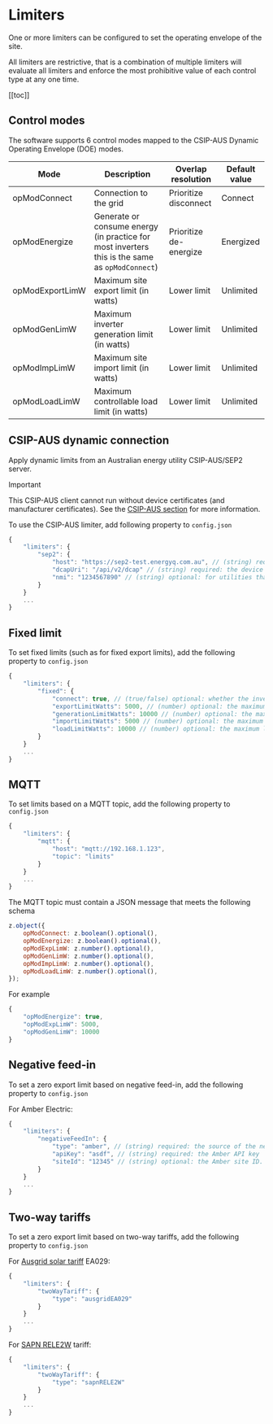 # Limiters

One or more limiters can be configured to set the operating envelope of the site. 

All limiters are restrictive, that is a combination of multiple limiters will evaluate all limiters and enforce the most prohibitive value of each control type at any one time.

[[toc]]


## Control modes

The software supports 6 control modes mapped to the CSIP-AUS Dynamic Operating Envelope (DOE) modes.

| Mode            | Description                                                                                    | Overlap resolution     | Default value |
|-----------------|------------------------------------------------------------------------------------------------|------------------------|---------------|
| opModConnect    | Connection to the grid                                                                         | Prioritize disconnect  | Connect       |
| opModEnergize   | Generate or consume energy (in practice for most inverters this is the same as `opModConnect`) | Prioritize de-energize | Energized     |
| opModExportLimW | Maximum site export limit (in watts)                                                           | Lower limit            | Unlimited     |
| opModGenLimW    | Maximum inverter generation limit (in watts)                                                   | Lower limit            | Unlimited     |
| opModImpLimW    | Maximum site import limit (in watts)                                                           | Lower limit            | Unlimited     |
| opModLoadLimW   | Maximum controllable load limit (in watts)                                                     | Lower limit            | Unlimited     |


## CSIP-AUS dynamic connection

Apply dynamic limits from an Australian energy utility CSIP-AUS/SEP2 server.

> [!IMPORTANT]
> This CSIP-AUS client cannot run without device certificates (and manufacturer certificates). See the [CSIP-AUS section](/csip-aus) for more information.

To use the CSIP-AUS limiter, add following property to `config.json`

```js
{
    "limiters": {
        "sep2": {
            "host": "https://sep2-test.energyq.com.au", // (string) required: the SEP2 server host
            "dcapUri": "/api/v2/dcap" // (string) required: the device capability discovery URI
            "nmi": "1234567890" // (string) optional: for utilities that require in-band registration, the NMI of the site
        }
    }
    ...
}
```

## Fixed limit

To set fixed limits (such as for fixed export limits), add the following property to `config.json`

```js
{
    "limiters": {
        "fixed": {
            "connect": true, // (true/false) optional: whether the inverters should be connected to the grid
            "exportLimitWatts": 5000, // (number) optional: the maximum export limit in watts
            "generationLimitWatts": 10000 // (number) optional: the maximum generation limit in watts
            "importLimitWatts": 5000 // (number) optional: the maximum import limit in watts (not currently used)
            "loadLimitWatts": 10000 // (number) optional: the maximum load limit in watts (not currently used)
        }
    }
    ...
}
```

## MQTT

To set limits based on a MQTT topic, add the following property to `config.json`

```js
{
    "limiters": {
        "mqtt": {
            "host": "mqtt://192.168.1.123",
            "topic": "limits"
        }
    }
    ...
}
```

The MQTT topic must contain a JSON message that meets the following schema

```js
z.object({
    opModConnect: z.boolean().optional(),
    opModEnergize: z.boolean().optional(),
    opModExpLimW: z.number().optional(),
    opModGenLimW: z.number().optional(),
    opModImpLimW: z.number().optional(),
    opModLoadLimW: z.number().optional(),
});
```

For example

```js
{
    "opModEnergize": true,
    "opModExpLimW": 5000,
    "opModGenLimW": 10000
}
```

## Negative feed-in

To set a zero export limit based on negative feed-in, add the following property to `config.json`

For Amber Electric:
```js
{
    "limiters": {
        "negativeFeedIn": {
            "type": "amber", // (string) required: the source of the negative feed-in data
            "apiKey": "asdf", // (string) required: the Amber API key
            "siteId": "12345" // (string) optional: the Amber site ID. If not supplied, it will automatically select the first site in the account (will error if there are multiple sites)
        }
    }
    ...
}
```

## Two-way tariffs

To set a zero export limit based on two-way tariffs, add the following property to `config.json`

For [Ausgrid solar tariff](https://www.ausgrid.com.au/Connections/Solar-and-batteries/Solar-tariffs) EA029:
```js
{
    "limiters": {
        "twoWayTariff": {
            "type": "ausgridEA029"
        }
    }
    ...
}
```

For [SAPN RELE2W](https://www.sapowernetworks.com.au/public/download.jsp?id=328119) tariff:
```js
{
    "limiters": {
        "twoWayTariff": {
            "type": "sapnRELE2W"
        }
    }
    ...
}
```